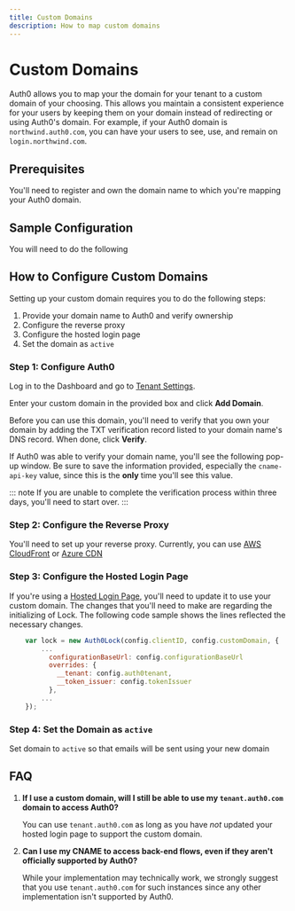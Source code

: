 ```yaml
---
title: Custom Domains
description: How to map custom domains
---
```

# Custom Domains

Auth0 allows you to map your the domain for your tenant to a custom domain of your choosing. This allows you maintain a consistent experience for your users by keeping them on your domain instead of redirecting or using Auth0's domain. For example, if your Auth0 domain is `northwind.auth0.com`, you can have your users to see, use, and remain on `login.northwind.com`.

## Prerequisites

You'll need to register and own the domain name to which you're mapping your Auth0 domain.

## Sample Configuration

You will need to do the following

## How to Configure Custom Domains

Setting up your custom domain requires you to do the following steps:

1. Provide your domain name to Auth0 and verify ownership
1. Configure the reverse proxy
1. Configure the hosted login page
1. Set the domain as `active`

### Step 1: Configure Auth0

Log in to the Dashboard and go to [Tenant Settings](${manage_url}/#/tenant).

Enter your custom domain in the provided box and click **Add Domain**.

Before you can use this domain, you'll need to verify that you own your domain by adding the TXT verification record listed to your domain name's DNS record. When done, click **Verify**.

If Auth0 was able to verify your domain name, you'll see the following pop-up window. Be sure to save the information provided, especially the `cname-api-key` value, since this is the **only** time you'll see this value.

::: note
If you are unable to complete the verification process within three days, you'll need to start over.
:::

### Step 2: Configure the Reverse Proxy

You'll need to set up your reverse proxy. Currently, you can use [AWS CloudFront](#) or [Azure CDN](#)

### Step 3: Configure the Hosted Login Page

If you're using a [Hosted Login Page](/hosted-pages/login), you'll need to update it to use your custom domain. The changes that you'll need to make are regarding the initializing of Lock. The following code sample shows the lines reflected the necessary changes.

```js
    var lock = new Auth0Lock(config.clientID, config.customDomain, {
		...
	      configurationBaseUrl: config.configurationBaseUrl
	      overrides: {
	        __tenant: config.auth0tenant,
	        __token_issuer: config.tokenIssuer
	      },
		...
    });
```

### Step 4: Set the Domain as `active`

Set domain to `active` so that emails will be sent using your new domain

## FAQ

1. **If I use a custom domain, will I still be able to use my `tenant.auth0.com` domain to access Auth0?**

	You can use `tenant.auth0.com` as long as you have *not* updated your hosted login page to support the custom domain.

1. **Can I use my CNAME to access back-end flows, even if they aren't officially supported by Auth0?**

	While your implementation may technically work, we strongly suggest that you use `tenant.auth0.com` for such instances since any other implementation isn't supported by Auth0.